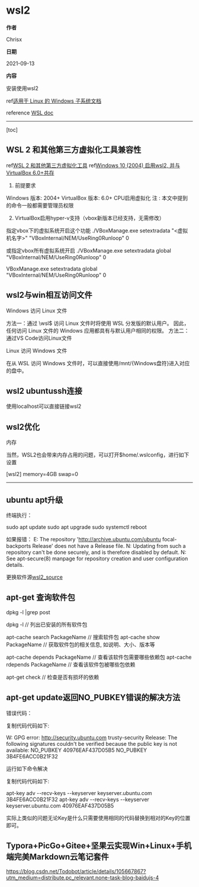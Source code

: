 
# wsl2

**作者**

Chrisx

**日期**

2021-09-13

**内容**

安装使用wsl2

ref[适用于 Linux 的 Windows 子系统文档](https://docs.microsoft.com/zh-cn/windows/wsl/)

reference [WSL doc](https://docs.microsoft.com/en-us/windows/wsl/)

----

[toc]

## WSL 2 和其他第三方虚拟化工具兼容性

ref[WSL 2 和其他第三方虚拟化工具](https://docs.microsoft.com/zh-cn/windows/wsl/wsl2-faq)
ref[Windows 10 (2004) 启用wsl2, 并与VirtualBox 6.0+共存](https://blog.csdn.net/qq_36992069/article/details/104750248?utm_medium=distribute.pc_relevant.none-task-blog-BlogCommendFromBaidu-1.control&depth_1-utm_source=distribute.pc_relevant.none-task-blog-BlogCommendFromBaidu-1.control)

1. 前提要求

Windows 版本: 2004+
VirtualBox 版本: 6.0+
CPU启用虚拟化
注 : 本文中提到的命令一般都需要管理员权限

2. VirtualBox启用hyper-v支持（vbox新版本已经支持，无需修改）

指定vbox下的虚拟系统开启这个功能
./VBoxManage.exe setextradata "<虚拟机名字>" "VBoxInternal/NEM/UseRing0Runloop" 0

或指定vbox所有虚拟系统开启
./VBoxManage.exe setextradata global "VBoxInternal/NEM/UseRing0Runloop" 0

VBoxManage.exe setextradata global "VBoxInternal/NEM/UseRing0Runloop" 0

## wsl2与win相互访问文件

Windows 访问 Linux 文件

方法一：通过 \\wsl$ 访问 Linux 文件时将使用 WSL 分发版的默认用户。 因此，任何访问 Linux 文件的 Windows 应用都具有与默认用户相同的权限。
方法二：通过VS Code访问Linux文件

Linux 访问 Windows 文件

在从 WSL 访问 Windows 文件时，可以直接使用/mnt/{Windows盘符}进入对应的盘中。

## wsl2 ubuntussh连接
使用localhost可以直接链接wsl2

## wsl2优化

内存

当然，WSL2也会带来内存占用的问题，可以打开$home/.wslconfig，进行如下设置

[wsl2]
memory=4GB
swap=0

---

## ubuntu apt升级

终端执行：

sudo apt update
sudo apt upgrade
sudo systemctl reboot

如果报错：
E: The repository 'http://archive.ubuntu.com/ubuntu focal-backports Release' does not have a Release file.
N: Updating from such a repository can't be done securely, and is therefore disabled by default.
N: See apt-secure(8) manpage for repository creation and user configuration details.

更换软件源[wsl2_source](./wsl2_source.md)

## apt-get 查询软件包

dpkg -l |grep post

dpkg -l                             // 列出已安装的所有软件包

apt-cache search PackageName        // 搜索软件包
apt-cache show PackageName          // 获取软件包的相关信息, 如说明、大小、版本等

apt-cache depends PackageName       // 查看该软件包需要哪些依赖包
apt-cache rdepends PackageName      // 查看该软件包被哪些包依赖

apt-get check                       // 检查是否有损坏的依赖

## apt-get update返回NO_PUBKEY错误的解决方法

错误代码：


复制代码代码如下:

W: GPG error: http://security.ubuntu.com trusty-security Release: The following signatures couldn't be verified because the public key is not available: NO_PUBKEY 40976EAF437D05B5 NO_PUBKEY 3B4FE6ACC0B21F32

运行如下命令解决

复制代码代码如下:

apt-key adv --recv-keys --keyserver keyserver.ubuntu.com 3B4FE6ACC0B21F32
apt-key adv --recv-keys --keyserver keyserver.ubuntu.com 40976EAF437D05B5

实际上类似的问题无论Key是什么只需要使用相同的代码替换到相对的Key的位置即可。

## Typora+PicGo+Gitee+坚果云实现Win+Linux+手机端完美Markdown云笔记套件

https://blog.csdn.net/Todobot/article/details/105667867?utm_medium=distribute.pc_relevant.none-task-blog-baidujs-4